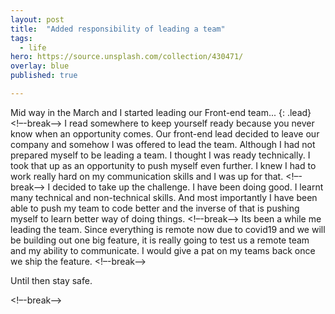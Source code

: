 ```yaml
---
layout: post
title:  "Added responsibility of leading a team"
tags:
  - life
hero: https://source.unsplash.com/collection/430471/
overlay: blue
published: true

---
```


Mid way in the March and I started leading our Front-end team...
{: .lead}
<!–-break-–>
I read somewhere to keep yourself ready because you never know when an opportunity comes. Our front-end lead decided to leave our company and somehow I was offered to lead the team. Although I had not prepared myself to be leading a team. I thought I was ready technically. I took that up as an opportunity to push myself even further. I knew I had to work really hard on my communication skills and I was up for that.
<!–-break-–>
I decided to take up the challenge. I have been doing good. I learnt many technical and non-technical skills. And most importantly I have been able to push my team to code better and the inverse of that is pushing myself to learn better way of doing things.
<!–-break-–>
Its been a while me leading the team. Since everything is remote now due to covid19 and we will be building out one big feature, it is really going to test us a remote team and my ability to communicate. I would give a pat on my teams back once we ship the feature.
<!–-break-–>

Until then stay safe.

<!–-break-–>

